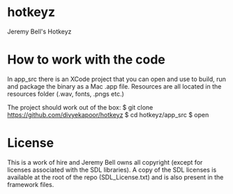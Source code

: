 # hotkeyz
Jeremy Bell's Hotkeyz

# How to work with the code

In app_src there is an XCode project that you can open and use to build, run and package the binary as a Mac .app file.
Resources are all located in the resources folder (.wav, fonts, .pngs etc.)

The project should work out of the box:
    $ git clone https://github.com/divyekapoor/hotkeyz
    $ cd hotkeyz/app_src
    $ open

# License

This is a work of hire and Jeremy Bell owns all copyright (except for licenses associated with the SDL libraries).
A copy of the SDL licenses is available at the root of the repo (SDL_License.txt) and is also present in the framework files.
